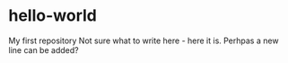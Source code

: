 # hello-world
My first repository
Not sure what to write here - here it is.
Perhpas a new line can be added?
